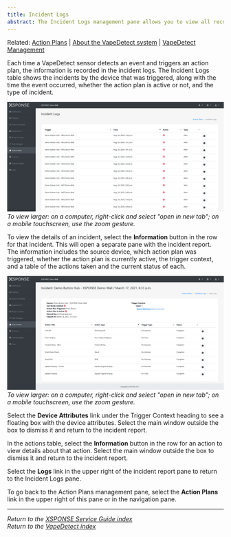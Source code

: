 ```yaml
---
title: Incident Logs
abstract: The Incident Logs management pane allows you to view all recorded incidents from all your devices. Selecting the View All link in the Events Detected box in the dashboard or selecting the Incident Logs button on the Action Plans management pane will take you to the Incident Logs pane.
---
```

Related: [Action Plans](action-plans.md) \| [About the VapeDetect system](../vape-detect/about-vapedetect.md) \| [VapeDetect Management](../vape-detect/vapedetect-management.md)

Each time a VapeDetect sensor detects an event and triggers an action plan, the information is recorded in the incident logs. The Incident Logs table shows the incidents by the device that was triggered, along with the time the event occurred, whether the action plan is active or not, and the type of incident. 

![incident logs pane](incident_logs.png)
_To view larger: on a computer, right-click and select "open in new tab"; on a mobile touchscreen, use the zoom gesture._

To view the details of an incident, select the **Information** button in the row for that incident. This will open a separate pane with the incident report. The information includes the source device, which action plan was triggered, whether the action plan is currently active, the trigger context, and a table of the actions taken and the current status of each.

![example incident](incident_example.png)
_To view larger: on a computer, right-click and select "open in new tab"; on a mobile touchscreen, use the zoom gesture._

Select the **Device Attributes** link under the Trigger Context heading to see a floating box with the device attributes. Select the main window outside the box to dismiss it and return to the incident report. 

In the actions table, select the **Information** button in the row for an action to view details about that action. Select the main window outside the box to dismiss it and return to the incident report.

Select the **Logs** link in the upper right of the incident report pane to return to the Incident Logs pane. 

To go back to the Action Plans management pane, select the **Action Plans** link in the upper right of this pane or in the navigation pane.

___
*Return to the [XSPONSE Service Guide index](index.md)*  
*Return to the [VapeDetect index](../vape-detect/index.md)*
